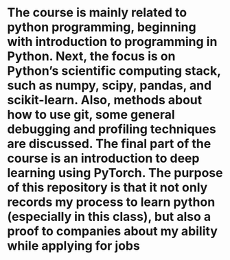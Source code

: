 # The course is mainly related to python programming, beginning with introduction to programming in Python. Next, the focus is on Python’s scientific computing stack, such as numpy, scipy, pandas, and scikit-learn. Also, methods about how to use git, some general debugging and profiling techniques are discussed. The final part of the course is an introduction to deep learning using PyTorch. The purpose of this repository is that it not only records my process to learn python (especially in this class), but also a proof to companies about my ability while applying for jobs

